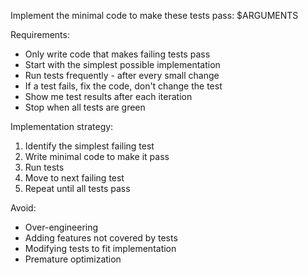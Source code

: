Implement the minimal code to make these tests pass: $ARGUMENTS

Requirements:

- Only write code that makes failing tests pass
- Start with the simplest possible implementation
- Run tests frequently - after every small change
- If a test fails, fix the code, don't change the test
- Show me test results after each iteration
- Stop when all tests are green

Implementation strategy:

1. Identify the simplest failing test
2. Write minimal code to make it pass
3. Run tests
4. Move to next failing test
5. Repeat until all tests pass

Avoid:

- Over-engineering
- Adding features not covered by tests
- Modifying tests to fit implementation
- Premature optimization
